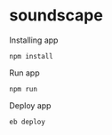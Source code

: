 # soundscape

Installing app

``` npm install ```

Run app

``` npm run ```

Deploy app

``` eb deploy ```

